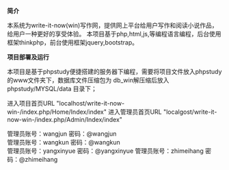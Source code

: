 ﻿**简介**

本系统为write-it-now(win)写作网，提供网上平台给用户写作和阅读小说作品，给用户一种更好的享受体验。
本项目基于php,html,js,等编程语言编程，后台使用框架thinkphp，前台使用框架jquery,bootstrap。

**项目部署及运行**

本项目是基于phpstudy便捷搭建的服务器下编程，需要将项目文件放入phpstudy的www文件夹下，数据库文件压缩包为
db_win解压缩后放入phpstudy/MYSQL/data 目录下；

进入项目首页URL "localhost/write-it-now-win-/index.php/Home/Index/index"
进入管理员首页URL "localgost/write-it-now-win-/index.php/Admin/Index/index"  


管理员账号：wangjun 
密码：@wangjun  
管理员账号：wangkun 
密码：@wangkun  
管理员账号：yangxinyue 
密码：@yangxinyue
管理员账号：zhimeihang 
密码：@zhimeihang